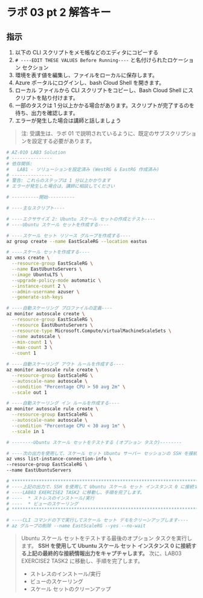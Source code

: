 ﻿# ラボ 03 pt 2 解答キー

## 指示

1. 以下の CLI スクリプトをメモ帳などのエディタにコピーする
1. `# ----EDIT THESE VALUES Before Running----` と名付けられたロケーション セクション
1. 環境を表す値を編集し、ファイルをローカルに保存します。
1. Azure ポータルにログインし、bash Cloud Shell を開きます。
1. ローカル ファイルから CLI スクリプトをコピーし、Bash Cloud Shell にスクリプトを貼り付けます。
1. 一部のタスクは 1 分以上かかる場合があります。スクリプトが完了するのを待ち、出力を確認します。
1. エラーが発生した場合は講師と話しましょう

> 注: 受講生は、ラボ 01 で説明されているように、既定のサブスクリプションを設定する必要があります。

```sh
# AZ-010 LAB3 Solution
# ---------------
# 依存関係: 
#   LAB1 - ソリューションを設定済み (WestRG & EastRG 作成済み)
# ---------------
# 警告: これらのステップは 1 分以上かかります
# エラーが発生した場合は、講師に相談してください

# ----------開始----------

# ----主なスクリプト----

# ----エクササイズ 2: Ubuntu スケール セットの作成とテスト----
# ----Ubuntu スケール セットを作成する----

# ----スケール セット リソース グループを作成する----
az group create --name EastScaleRG --location eastus

# ----スケール セットを作成する----
az vmss create \
  --resource-group EastScaleRG \
  --name EastUbuntuServers \
  --image UbuntuLTS \
  --upgrade-policy-mode automatic \
  --instance-count 2 \
  --admin-username azuser \
  --generate-ssh-keys

# ----自動スケーリング プロファイルの定義----
az monitor autoscale create \
  --resource-group EastScaleRG \
  --resource EastUbuntuServers \
  --resource-type Microsoft.Compute/virtualMachineScaleSets \
  --name autoscale \
  --min-count 1 \
  --max-count 3 \
  --count 1

# ----自動スケーリング アウト ルールを作成する----
az monitor autoscale rule create \
  --resource-group EastScaleRG \
  --autoscale-name autoscale \
  --condition "Percentage CPU > 50 avg 2m" \
  --scale out 1

# ----自動スケーリング イン ルールを作成する----
az monitor autoscale rule create \
  --resource-group EastScaleRG \
  --autoscale-name autoscale \
  --condition "Percentage CPU < 30 avg 1m" \
  --scale in 1

# --------Ubuntu スケール セットをテストする (オプション タスク)--------

# ----次の出力を使用して、スケール セット Ubuntu サーバー セッションの SSH を接続する----
az vmss list-instance-connection-info \
--resource-group EastScaleRG \
--name EastUbuntuServers

# *********************************************************************************
# ----上記の出力で、SSH を使用して Ubuntu スケール セット インスタンス 0 に接続する----
# ----LAB03 EXERCISE2 TASK2 に移動し、手順を完了します。
# ----	* ストレスのインストール/実行
# ----	* ビューのスケーリング
# *********************************************************************************

# ----CLI コマンドの下で実行してスケール セット デモをクリーンアップします----
# az グループの削除 --name EastScaleRG --yes --no-wait
```

> Ubuntu スケール セットをテストする最後のオプション タスクを実行します。
> **SSH を使用して Ubuntu スケール セット インスタンス 0 に接続する上記の最終的な接続情報出力をキャプチャします。**
> 次に、LAB03 EXERCISE2 TASK2 に移動し、手順を完了します。
>
> * ストレスのインストール/実行
> * ビューのスケーリング
> * スケール セットのクリーンアップ
>
